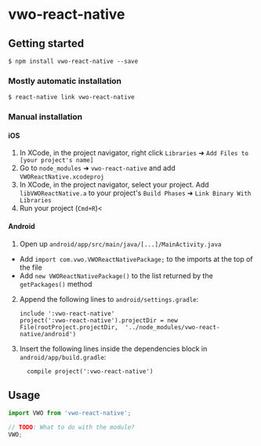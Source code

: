 
# vwo-react-native

## Getting started

`$ npm install vwo-react-native --save`

### Mostly automatic installation

`$ react-native link vwo-react-native`

### Manual installation


#### iOS

1. In XCode, in the project navigator, right click `Libraries` ➜ `Add Files to [your project's name]`
2. Go to `node_modules` ➜ `vwo-react-native` and add `VWOReactNative.xcodeproj`
3. In XCode, in the project navigator, select your project. Add `libVWOReactNative.a` to your project's `Build Phases` ➜ `Link Binary With Libraries`
4. Run your project (`Cmd+R`)<

#### Android

1. Open up `android/app/src/main/java/[...]/MainActivity.java`
  - Add `import com.vwo.VWOReactNativePackage;` to the imports at the top of the file
  - Add `new VWOReactNativePackage()` to the list returned by the `getPackages()` method
2. Append the following lines to `android/settings.gradle`:
  	```
  	include ':vwo-react-native'
  	project(':vwo-react-native').projectDir = new File(rootProject.projectDir, 	'../node_modules/vwo-react-native/android')
  	```
3. Insert the following lines inside the dependencies block in `android/app/build.gradle`:
  	```
      compile project(':vwo-react-native')
  	```


## Usage
```javascript
import VWO from 'vwo-react-native';

// TODO: What to do with the module?
VWO;
```
  